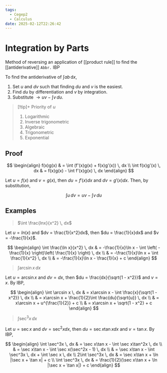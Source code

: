 ```yaml
---
tags:
  - Cegep2
  - Calculus
date: 2025-02-12T22:26:42
---
```


# Integration by Parts

Method of reversing an application of [[product rule]] to find the [[antiderivative]]
`Abbr.` IBP

To find the antiderivative of $\int ab \, \mathrm{d}x$,

1. Set $u$ and $dv$ such that finding $du$ and $v$ is the easiest.
2. Find $du$ by differentiation and $v$ by integration.
3. Substitute $\to uv - \int v \, du$.

> [!tip]+ Priority of $u$
> 1. Logarithmic
> 2. Inverse trigonometric
> 3. Algebraic
> 4. Trigonometric
> 5. Exponential

## Proof

$$
\begin{align}
f(x)g(x) & = \int (f'(x)g(x) + f(x)g'(x)) \, dx \\
\int f(x)g'(x) \, dx & = f(x)g(x) - \int f'(x)g(x) \, dx
\end{align}
$$

Let $u = f(x)$ and $v = g(x)$, then $du = f'(x)dx$ and $dv = g'(x)dx$.
Then, by substitution,

$$
\int u \, dv = uv - \int v \, du
$$

## Examples

> $\int \frac{lnx}{x^2} \, dx$

Let $u = ln(x)$ and $dv = \frac{1}{x^2}dx$,
then $du = \frac{1}{x}dx$ and $v = -\frac{1}{x}$.

$$
\begin{align}
\int \frac{\ln x}{x^2} \, dx & = -\frac{1}{x}\ln x - \int \left( -\frac{1}{x} \right)\left( \frac{1}{x} \right) \, dx \\
 & = -\frac{1}{x}\ln x + \int \frac{1}{x^2} \, dx \\
 & = -\frac{1}{x}\ln x - \frac{1}{x} + c
\end{align}
$$

>  $\int \arcsin x \, dx$

Let $u = \arcsin x$ and $dv = dx$,
then $du = \frac{dx}{\sqrt{1 - x^2}}$ and $v = x$.
By IBP,

$$
\begin{align}
\int \arcsin x \, dx & = x\arcsin x - \int \frac{x}{\sqrt{1 - x^2}} \, dx \\
 & = x\arcsin x + \frac{1}{2}\int \frac{du}{\sqrt{u}} \, dx \\
 & = x\arcsin x + u^{\frac{1}{2}} + c \\
 & = x\arcsin x + \sqrt{1 - x^2} + c
\end{align}
$$

> $\int \sec^3x \, dx$

Let $u = \sec x$ and $dv = \sec^2xdx$,
then $du = \sec x\tan xdx$ and $v = \tan x$.
By IBP,

$$
\begin{align}
\int \sec^3x \, dx & = \sec x\tan x - \int \sec x\tan^2x \, dx \\
 & = \sec x\tan x - \int \sec x(\sec^2x - 1) \, dx \\
 & = \sec x\tan x - \int \sec^3x \, dx + \int \sec x \, dx \\
2\int \sec^3x \, dx & = \sec x\tan x + \ln |\sec x + \tan x| + c \\
\int \sec^3x \, dx & = \frac{1}{2}(\sec x\tan x + \ln |\sec x + \tan x|) + c
\end{align}
$$